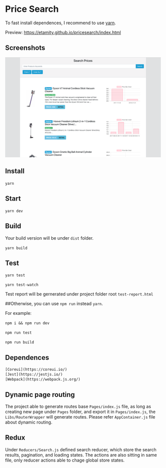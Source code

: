 # Price Search

To fast install dependences, I recommend to use [yarn](https://yarnpkg.com/lang/en/). 

Preview: https://etamity.github.io/pricesearch/index.html

## Screenshots
![Test Instructions](https://raw.githubusercontent.com/etamity/pricesearch/master/screenshot.png?raw=true)

## Install 

`yarn` 

## Start

`yarn dev`

## Build
Your build version will be under `dist` folder.

`yarn build`

## Test

`yarn test`

`yarn test-watch`

Test report will be gernerated under project folder root `test-report.html`

##Otherwise, you can use `npm run` instead `yarn`.

For example:
    
`npm i && npm run dev`
    
`npm run test`
    
`npm run build`

## Dependences
    [Coreui](https://coreui.io/)
    [Jest](https://jestjs.io/)
    [Webpack](https://webpack.js.org/)

## Dynamic page routing

The project able to generate routes base `Pages/index.js` file, as long as creating new page under `Pages` folder, and export it in `Pages/index.js`, the `Libs/RouterWrapper` will generate routes.
Please refer `AppContainer.js` file about dynamic routing.

## Redux

Under `Reducers/Search.js` defined search reducer, which store the search results, pagination, and loading states. The actions are also sitting in same file, only reducer actions able to chage global store states. 